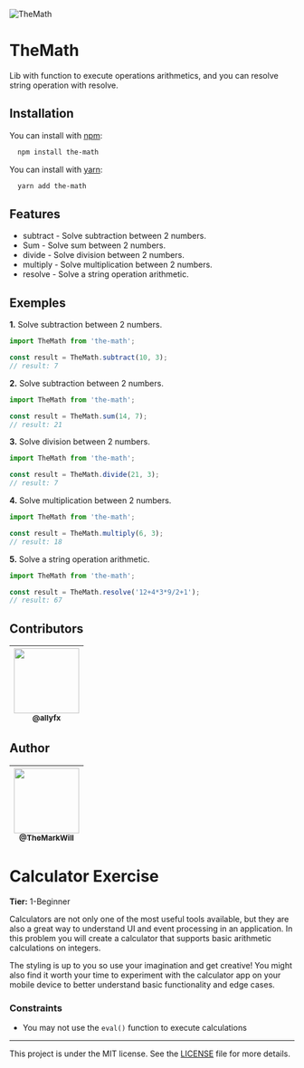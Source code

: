 ![TheMath][the-math-logo]

# TheMath
Lib with function to execute operations arithmetics, and you can resolve string operation with resolve.

## Installation
You can install with [npm][the-math-npm]:
```bash
  npm install the-math
```

You can install with [yarn][the-math-yarn]:
```bash
  yarn add the-math
```

## Features

- subtract  - Solve subtraction between 2 numbers.
- Sum       - Solve sum between 2 numbers.
- divide    - Solve division between 2 numbers.
- multiply  - Solve multiplication between 2 numbers.
- resolve   - Solve a string operation arithmetic.

## Exemples

**1.** Solve subtraction between 2 numbers.

```TypeScript
import TheMath from 'the-math';

const result = TheMath.subtract(10, 3);
// result: 7
```

**2.** Solve subtraction between 2 numbers.

```TypeScript
import TheMath from 'the-math';

const result = TheMath.sum(14, 7);
// result: 21
```

**3.** Solve division between 2 numbers.

```TypeScript
import TheMath from 'the-math';

const result = TheMath.divide(21, 3);
// result: 7
```

**4.** Solve multiplication between 2 numbers.

```TypeScript
import TheMath from 'the-math';

const result = TheMath.multiply(6, 3);
// result: 18
```

**5.** Solve a string operation arithmetic.

```TypeScript
import TheMath from 'the-math';

const result = TheMath.resolve('12+4*3*9/2+1');
// result: 67
```

## Contributors

| [<img src="https://github.com/allyfx.png" width=115><br><sub>@allyfx</sub>](https://github.com/allyfx) |
| :---: |

## Author

| [<img src="https://github.com/TheMarkWill.png" width=115><br><sub>@TheMarkWill</sub>](https://github.com/TheMarkWill) |
| :---: |


# Calculator Exercise

**Tier:** 1-Beginner

Calculators are not only one of the most useful tools available, but they are
also a great way to understand UI and event processing in an application. In
this problem you will create a calculator that supports basic arithmetic
calculations on integers.

The styling is up to you so use your imagination and get creative! You might
also find it worth your time to experiment with the calculator app on your
mobile device to better understand basic functionality and edge cases.

### Constraints

- You may not use the `eval()` function to execute calculations

****
This project is under the MIT license. See the [LICENSE][license-link] file for more details.


<!-- Markdown link & img's -->
[license-link]: /LICENSE
[the-math-logo]: https://i.imgur.com/yxNTfFh.png
[the-math-npm]: https://www.npmjs.com/package/the-math
[the-math-yarn]: https://yarnpkg.com/package/the-math
